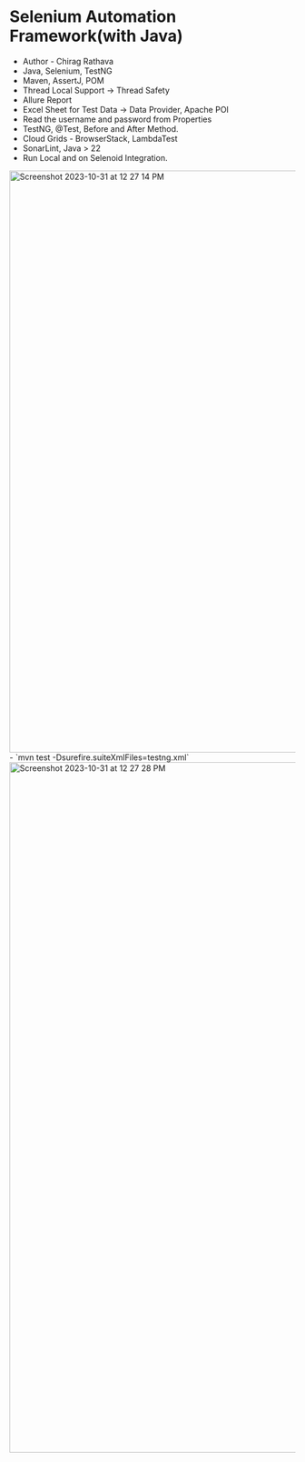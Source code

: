 # Selenium Automation Framework(with Java) 
- Author - Chirag Rathava
- Java, Selenium, TestNG
- Maven, AssertJ, POM
- Thread Local Support → Thread Safety
- Allure Report
- Excel Sheet for Test Data → Data Provider, Apache POI
- Read the username and password from Properties
- TestNG, @Test, Before and After Method.
- Cloud Grids - BrowserStack, LambdaTest
- SonarLint, Java > 22
- Run Local and on Selenoid Integration.
<img width="1024" alt="Screenshot 2023-10-31 at 12 27 14 PM" src="https://github.com/PramodDutta/AdvanceSeleniumFrameworkTTA/assets/1409610/02b0ef3b-1165-46cf-8c9d-89e41b17032f">
- `mvn test -Dsurefire.suiteXmlFiles=testng.xml`
<img width="1215" alt="Screenshot 2023-10-31 at 12 27 28 PM" src="https://github.com/PramodDutta/AdvanceSeleniumFrameworkTTA/assets/1409610/b0905741-d88d-4559-93c2-65433e668170">